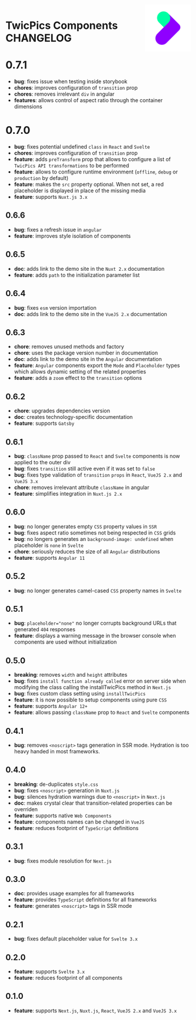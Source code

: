<img align="right" width="25%" src="https://raw.githubusercontent.com/twicpics/components/main/logo.png">

# TwicPics Components CHANGELOG

# 0.7.1
- __bug__: fixes issue when testing inside storybook
- __chores__: improves configuration of `transition` prop
- __chores__: removes irrelevant `div` in angular
- __features__: allows control of aspect ratio through the container dimensions

# 0.7.0
- __bug__: fixes potential undefined `class` in `React` and `Svelte` 
- __chores__: improves configuration of `transition` prop
- __feature__: adds `preTransform` prop that allows to configure a list of `TwicPics API transformations` to be performed
- __feature__: allows to configure runtime environment (`offline`, `debug` or `production` by default)
- __feature__: makes the `src` property optional. When not set, a red placeholder is displayed in place of the missing media
- __feature__: supports `Nuxt.js 3.x`

## 0.6.6
- __bug__: fixes a refresh issue in `angular`
- __feature__: improves style isolation of components

## 0.6.5
- __doc__: adds link to the demo site in the `Nuxt 2.x` documentation
- __feature__: adds `path` to the initialization parameter list

## 0.6.4
- __bug__: fixes `esm` version importation 
- __doc__: adds link to the demo site in the `VueJS 2.x` documentation

## 0.6.3
- __chore__: removes unused methods and factory
- __chore__: uses the package version number in documentation
- __doc__: adds link to the demo site in the `Angular` documentation
- __feature__: `Angular` components export the `Mode` and `Placeholder` types which allows dynamic setting of the related properties
- __feature__: adds a `zoom` effect to the `transition` options

## 0.6.2

- __chore__: upgrades dependencies version
- __doc__: creates technology-specific documentation
- __feature__: supports `Gatsby`

## 0.6.1

- __bug__: `className` prop passed to `React` and `Svelte` components is now applied to the outer div
- __bug__: fixes `transition` still active even if it was set to `false`
- __bug__: fixes type validation of `transition` `props` in `React`, `VueJS 2.x` and `VueJS 3.x`
- __chore__: removes irrelevant attribute `className` in angular
- __feature__: simplifies integration in `Nuxt.js 2.x`

## 0.6.0

- __bug__: no longer generates empty `CSS` property values in `SSR`
- __bug__: fixes aspect ratio sometimes not being respected in `CSS` grids
- __bug__: no longers generates an `background-image: undefined` when placeholder is `none` in `Svelte`
- __chore__: seriously reduces the size of all `Angular` distributions
- __feature__: supports `Angular 11`

## 0.5.2

- __bug__: no longer generates camel-cased `CSS` property names in `Svelte`

## 0.5.1

- __bug__: `placeholder="none"` no longer corrupts background URLs that generated `404` responses
- __feature__: displays a warning message in the browser console when components are used without initialization

## 0.5.0

- __breaking__: removes `width` and `height` attributes
- __bug__: fixes `install function already called` error on server side when modifying the class calling the installTwicPics method in `Next.js`
- __bug__: fixes custom class setting using `installTwicPics`
- __feature__: it is now possible to setup components using pure `CSS`
- __feature__: supports `Angular 12+`
- __feature__: allows passing `className` prop to `React` and `Svelte` components

## 0.4.1

- __bug__: removes `<noscript>` tags generation in SSR mode. Hydration is too heavy handed in most frameworks.

## 0.4.0

- __breaking__: de-duplicates `style.css`
- __bug__: fixes `<noscript>` generation in `Nuxt.js`
- __bug__: silences hydration warnings due to `<noscript>` in `Next.js`
- __doc__: makes crystal clear that transition-related properties can be overriden
- __feature__: supports native `Web Components`
- __feature__: components names can be changed in `VueJS`
- __feature__: reduces footprint of `TypeScript` definitions

## 0.3.1

- __bug__: fixes module resolution for `Next.js`

## 0.3.0

- __doc__: provides usage examples for all frameworks
- __feature__: provides `TypeScript` definitions for all frameworks
- __feature__: generates `<noscript>` tags in SSR mode

## 0.2.1

- __bug__: fixes default placeholder value for `Svelte 3.x`

## 0.2.0

- __feature__: supports `Svelte 3.x`
- __feature__: reduces footprint of all components

## 0.1.0

- __feature__: supports `Next.js`, `Nuxt.js`, `React`, `VueJS 2.x` and `VueJS 3.x`
